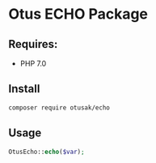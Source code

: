 # Otus ECHO Package

## Requires:
- PHP 7.0

## Install

```bash
composer require otusak/echo
```

## Usage
```php
OtusEcho::echo($var);
```
